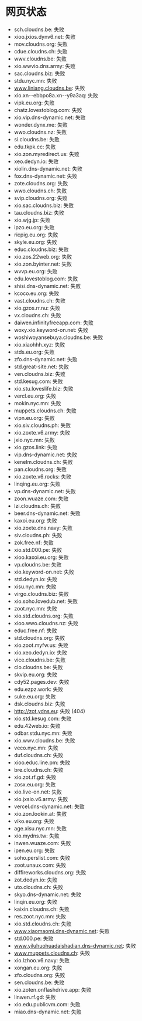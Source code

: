 # 网页状态
- sch.cloudns.be: 失败
- xioo.jxios.dynv6.net: 失败
- mov.cloudns.org: 失败
- cdue.cloudns.ch: 失败
- wwv.cloudns.be: 失败
- xio.wwvio.dns.army: 失败
- sac.cloudns.biz: 失败
- stdu.nyc.mn: 失败
- www.liniang.cloudns.be: 失败
- xio.xn--ebbpo8a.xn--y9a3aq: 失败
- vipk.eu.org: 失败
- chatz.lovestoblog.com: 失败
- xio.vip.dns-dynamic.net: 失败
- wonder.dynx.me: 失败
- wwo.cloudns.nz: 失败
- si.cloudns.be: 失败
- edu.tkpk.cc: 失败
- xio.zon.myredirect.us: 失败
- xeo.dedyn.io: 失败
- xiolin.dns-dynamic.net: 失败
- fox.dns-dynamic.net: 失败
- zote.cloudns.org: 失败
- wwo.cloudns.ch: 失败
- svip.cloudns.org: 失败
- xio.sac.cloudns.biz: 失败
- tau.cloudns.biz: 失败
- xio.wjg.jp: 失败
- ipzo.eu.org: 失败
- ricpig.eu.org: 失败
- skyle.eu.org: 失败
- educ.cloudns.biz: 失败
- xio.zos.22web.org: 失败
- xio.zon.byinter.net: 失败
- wvvp.eu.org: 失败
- edu.lovestoblog.com: 失败
- shisi.dns-dynamic.net: 失败
- kcoco.eu.org: 失败
- vast.cloudns.ch: 失败
- xio.gzos.rr.nu: 失败
- vx.cloudns.ch: 失败
- daiwen.infinityfreeapp.com: 失败
- woxy.xio.keyword-on.net: 失败
- woshiwoyansebuya.cloudns.be: 失败
- xio.xiaohhh.xyz: 失败
- stds.eu.org: 失败
- zfo.dns-dynamic.net: 失败
- std.great-site.net: 失败
- ven.cloudns.biz: 失败
- std.kesug.com: 失败
- xio.stu.loveslife.biz: 失败
- vercl.eu.org: 失败
- mokin.nyc.mn: 失败
- muppets.cloudns.ch: 失败
- vipn.eu.org: 失败
- xio.siv.cloudns.ph: 失败
- xio.zoxte.v6.army: 失败
- jxio.nyc.mn: 失败
- xio.gzos.link: 失败
- vip.dns-dynamic.net: 失败
- kenelm.cloudns.ch: 失败
- pan.cloudns.org: 失败
- xio.zoxte.v6.rocks: 失败
- linqing.eu.org: 失败
- vp.dns-dynamic.net: 失败
- zoon.wuaze.com: 失败
- lzi.cloudns.ch: 失败
- beer.dns-dynamic.net: 失败
- kaxoi.eu.org: 失败
- xio.zoxte.dns.navy: 失败
- siv.cloudns.ph: 失败
- zok.free.nf: 失败
- xio.std.000.pe: 失败
- xioo.kaxoi.eu.org: 失败
- vp.cloudns.be: 失败
- xio.keyword-on.net: 失败
- std.dedyn.io: 失败
- xisu.nyc.mn: 失败
- virgo.cloudns.biz: 失败
- xio.soho.lovedub.net: 失败
- zoot.nyc.mn: 失败
- xio.std.cloudns.org: 失败
- xioo.wwo.cloudns.nz: 失败
- educ.free.nf: 失败
- std.cloudns.org: 失败
- xio.zoot.myfw.us: 失败
- xio.xeo.dedyn.io: 失败
- vice.cloudns.be: 失败
- clo.cloudns.be: 失败
- skvip.eu.org: 失败
- cdy52.pages.dev: 失败
- edu.ezpz.work: 失败
- suke.eu.org: 失败
- dsk.cloudns.biz: 失败
- http://zot.ydns.eu: 失败 (404)
- xio.std.kesug.com: 失败
- edu.42web.io: 失败
- odbar.stdu.nyc.mn: 失败
- xio.wwv.cloudns.be: 失败
- veco.nyc.mn: 失败
- duf.cloudns.ch: 失败
- xioo.educ.line.pm: 失败
- bre.cloudns.ch: 失败
- xio.zot.rf.gd: 失败
- zosx.eu.org: 失败
- xio.live-on.net: 失败
- xio.jxsio.v6.army: 失败
- vercel.dns-dynamic.net: 失败
- xio.zon.lookin.at: 失败
- viko.eu.org: 失败
- age.xisu.nyc.mn: 失败
- xio.mydns.tw: 失败
- inwen.wuaze.com: 失败
- ipen.eu.org: 失败
- soho.perslist.com: 失败
- zoot.unaux.com: 失败
- diffireworks.cloudns.org: 失败
- zot.dedyn.io: 失败
- uto.cloudns.ch: 失败
- skyo.dns-dynamic.net: 失败
- linqin.eu.org: 失败
- kaixin.cloudns.ch: 失败
- res.zoot.nyc.mn: 失败
- xio.std.cloudns.ch: 失败
- www.xiaomaomi.dns-dynamic.net: 失败
- std.000.pe: 失败
- www.yiluhuohuadaishadian.dns-dynamic.net: 失败
- www.muppets.cloudns.ch: 失败
- xio.lzhoo.v6.navy: 失败
- xongan.eu.org: 失败
- zfo.cloudns.org: 失败
- sen.cloudns.be: 失败
- xio.zoten.onflashdrive.app: 失败
- linwen.rf.gd: 失败
- xio.edu.publicvm.com: 失败
- miao.dns-dynamic.net: 失败
